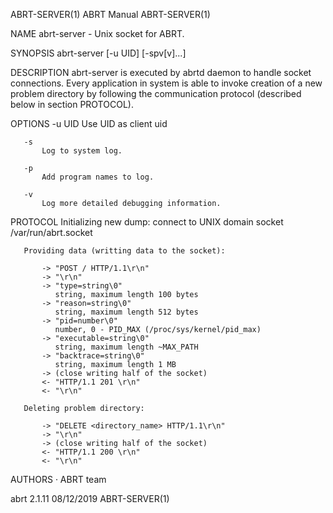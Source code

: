 ABRT-SERVER(1)                                                                                   ABRT Manual                                                                                   ABRT-SERVER(1)



NAME
       abrt-server - Unix socket for ABRT.

SYNOPSIS
       abrt-server [-u UID] [-spv[v]...]

DESCRIPTION
       abrt-server is executed by abrtd daemon to handle socket connections. Every application in system is able to invoke creation of a new problem directory by following the communication protocol
       (described below in section PROTOCOL).

OPTIONS
       -u UID
           Use UID as client uid

       -s
           Log to system log.

       -p
           Add program names to log.

       -v
           Log more detailed debugging information.

PROTOCOL
       Initializing new dump: connect to UNIX domain socket /var/run/abrt.socket

       Providing data (writting data to the socket):

           -> "POST / HTTP/1.1\r\n"
           -> "\r\n"
           -> "type=string\0"
              string, maximum length 100 bytes
           -> "reason=string\0"
              string, maximum length 512 bytes
           -> "pid=number\0"
              number, 0 - PID_MAX (/proc/sys/kernel/pid_max)
           -> "executable=string\0"
              string, maximum length ~MAX_PATH
           -> "backtrace=string\0"
              string, maximum length 1 MB
           -> (close writing half of the socket)
           <- "HTTP/1.1 201 \r\n"
           <- "\r\n"

       Deleting problem directory:

           -> "DELETE <directory_name> HTTP/1.1\r\n"
           -> "\r\n"
           -> (close writing half of the socket)
           <- "HTTP/1.1 200 \r\n"
           <- "\r\n"

AUTHORS
       ·   ABRT team



abrt 2.1.11                                                                                       08/12/2019                                                                                   ABRT-SERVER(1)
